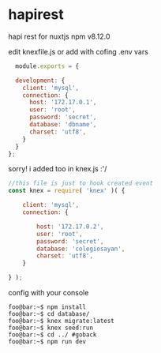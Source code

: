 # hapirest
hapi rest for nuxtjs
 npm v8.12.0
 
 edit knexfile.js or add with cofing .env vars
```javascript
  module.exports = {

  development: {
    client: 'mysql',
    connection: {
      host: '172.17.0.1',
      user: 'root',
      password: 'secret',
      database: 'dbname',
      charset: 'utf8',
    }
  }
};

```
sorry! i added too in knex.js :'/
```javascript
//this file is just to hook created event
const knex = require( 'knex' )( {

    client: 'mysql',
    connection: {

        host: '172.17.0.2',
        user: 'root',
        password: 'secret',
        database: 'colegiosayan',
        charset: 'utf8',
    }

} );

```
config with your console
```console
foo@bar:~$ npm install
foo@bar:~$ cd database/
foo@bar:~$ knex migrate:latest
foo@bar:~$ knex seed:run
foo@bar:~$ cd ../ #goback
foo@bar:~$ npm run dev
```
